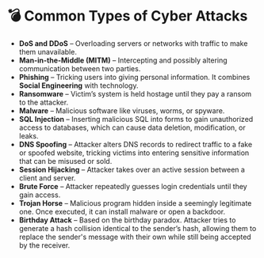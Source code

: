 # 💣 Common Types of Cyber Attacks

- **DoS and DDoS** – Overloading servers or networks with traffic to make them unavailable.  
- **Man-in-the-Middle (MITM)** – Intercepting and possibly altering communication between two parties.  
- **Phishing** – Tricking users into giving personal information. It combines **Social Engineering** with technology.  
- **Ransomware** – Victim’s system is held hostage until they pay a ransom to the attacker.  
- **Malware** – Malicious software like viruses, worms, or spyware.  
- **SQL Injection** – Inserting malicious SQL into forms to gain unauthorized access to databases, which can cause data deletion, modification, or leaks.  
- **DNS Spoofing** – Attacker alters DNS records to redirect traffic to a fake or spoofed website, tricking victims into entering sensitive information that can be misused or sold.  
- **Session Hijacking** – Attacker takes over an active session between a client and server.  
- **Brute Force** – Attacker repeatedly guesses login credentials until they gain access.  
- **Trojan Horse** – Malicious program hidden inside a seemingly legitimate one. Once executed, it can install malware or open a backdoor.  
- **Birthday Attack** – Based on the birthday paradox. Attacker tries to generate a hash collision identical to the sender’s hash, allowing them to replace the sender's message with their own while still being accepted by the receiver.  

